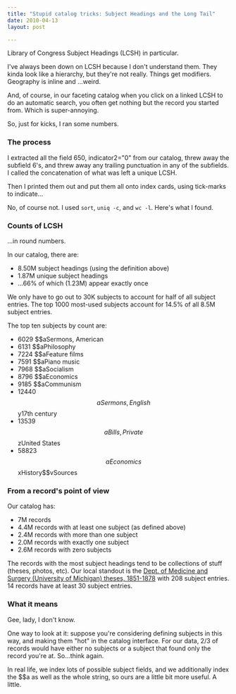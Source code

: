 ```yaml
---
title: "Stupid catalog tricks: Subject Headings and the Long Tail"
date: 2010-04-13
layout: post

---
```


Library of Congress Subject Headings (LCSH) in particular.

I've always been down on LCSH because I don't understand them. They kinda look like a hierarchy, but they're not really. Things get modifiers. Geography is inline and ...weird.

And, of course, in our faceting catalog when you click on a linked LCSH to do an automatic search, you often get nothing but the record you started from. Which is super-annoying.

So, just for kicks, I ran some numbers.

### The process

I extracted all the field 650, indicator2="0" from our catalog, threw away the subfield 6's, and threw away any trailing punctuation in any of the subfields.  I called the concatenation of what was left a unique LCSH.

Then I printed them out and put them all onto index cards, using tick-marks to indicate...

No, of course not. I used `sort`, `uniq -c`, and `wc -l`. Here's what I found.

### Counts of LCSH

...in round numbers.

In our catalog, there are:

*  8.50M subject headings (using the definition above)
*  1.87M unique subject headings
*  ...66% of which (1.23M) appear exactly once

We only have to go out to 30K subjects to account for half of all subject entries. The top 1000 most-used subjects account for 14.5% of all 8.5M subject entries.

The top ten subjects by count are:

*  6029 $$aSermons, American
*  6131 $$aPhilosophy
*  7224 $$aFeature films
*  7591 $$aPiano music
*  7968 $$aSocialism
*  8796 $$aEconomics
*  9185 $$aCommunism
* 12440 $$aSermons, English$$y17th century
* 13539 $$aBills, Private$$zUnited States
* 58823 $$aEconomics$$xHistory$$vSources

### From a record's point of view

Our catalog has:

*  7M records
*  4.4M records with at least one subject (as defined above)
*  2.4M records with more than one subject
*  2.0M records with exactly one subject
*  2.6M records with zero subjects

The records with the most subject headings tend to be collections of stuff (theses, photos, etc). Our local standout is the [Dept. of Medicine and Surgery (University of Michigan) theses, 1851-1878](http://mirlyn.lib.umich.edu/Record/004078801) with 208 subject entries. 14 records have at least 30 subject entries.

### What it means

Gee, lady, I don't know.

One way to look at it: suppose you're considering defining subjects in this way, and making them "hot" in the catalog interface. For our data, 2/3 of records would have either no subjects or a subject that found only the record you're at. So...think again.

In real life, we index lots of possible subject fields, and we additionally index the $$a as well as the whole string, so ours are a little bit more useful. A little.
